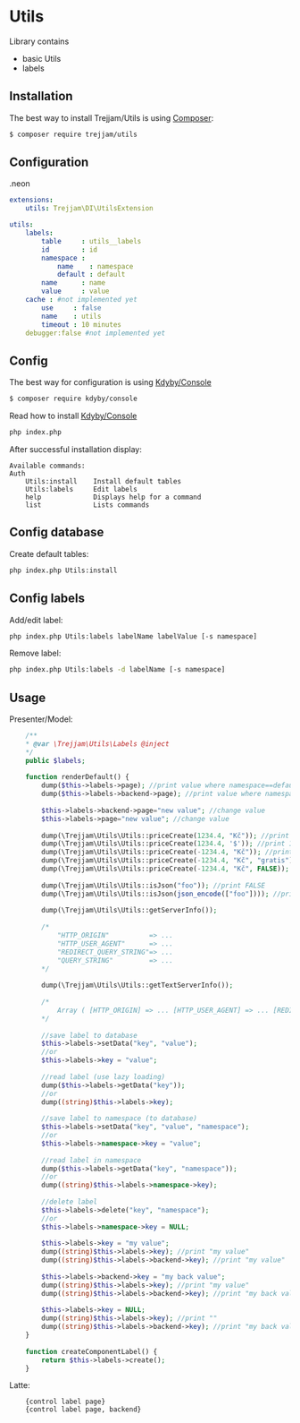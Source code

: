 Utils
=====

Library contains 
<ul>
<li>basic Utils</li>
<li>labels</li>
</ul>

Installation
------------

The best way to install Trejjam/Utils is using  [Composer](http://getcomposer.org/):

```sh
$ composer require trejjam/utils
```

Configuration
-------------

.neon
```yml
extensions:
	utils: Trejjam\DI\UtilsExtension

utils:
	labels:
		table     : utils__labels
		id        : id
		namespace : 
			name    : namespace
			default : default
		name      : name
		value     : value		
	cache : #not implemented yet
		use     : false
		name    : utils
		timeout : 10 minutes    
	debugger:false #not implemented yet
```
Config
------

The best way for configuration is using [Kdyby/Console](https://github.com/kdyby/console)

```sh
$ composer require kdyby/console
```

Read how to install [Kdyby/Console](https://github.com/Kdyby/Console/blob/master/docs/en/index.md)

```sh
php index.php
```

After successful installation display:

```
Available commands:
Auth
	Utils:install    Install default tables
	Utils:labels     Edit labels
	help             Displays help for a command
	list             Lists commands
```

Config database
---------------

Create default tables:
```sh
php index.php Utils:install
```

Config labels
-------------

Add/edit label:
```sh
php index.php Utils:labels labelName labelValue [-s namespace]
```

Remove label:
```sh
php index.php Utils:labels -d labelName [-s namespace]
```


Usage
-----

Presenter/Model:

```php
	/**
	* @var \Trejjam\Utils\Labels @inject
	*/
	public $labels;
	
	function renderDefault() {
		dump($this->labels->page); //print value where namespace==default and name==page
		dump($this->labels->backend->page); //print value where namespace==backend and name==page
		
		$this->labels->backend->page="new value"; //change value
		$this->labels->page="new value"; //change value
		
		dump(\Trejjam\Utils\Utils::priceCreate(1234.4, "Kč")); //print 1.235 Kč
		dump(\Trejjam\Utils\Utils::priceCreate(1234.4, '$')); //print 1.235 $
		dump(\Trejjam\Utils\Utils::priceCreate(-1234.4, "Kč")); //print free
		dump(\Trejjam\Utils\Utils::priceCreate(-1234.4, "Kč", "gratis")); //print gratis
		dump(\Trejjam\Utils\Utils::priceCreate(-1234.4, "Kč", FALSE)); //print -1.235
		
		dump(\Trejjam\Utils\Utils::isJson("foo")); //print FALSE
		dump(\Trejjam\Utils\Utils::isJson(json_encode(["foo"]))); //print TRUE
		
		dump(\Trejjam\Utils\Utils::getServerInfo());
		
		/*		
			"HTTP_ORIGIN"          => ...
			"HTTP_USER_AGENT"      => ...
			"REDIRECT_QUERY_STRING"=> ...
			"QUERY_STRING"         => ...
		*/
		
		dump(\Trejjam\Utils\Utils::getTextServerInfo());
				
		/*		
			Array ( [HTTP_ORIGIN] => ... [HTTP_USER_AGENT] => ... [REDIRECT_QUERY_STRING] => ... [QUERY_STRING] => ... ) 
		*/
		
		//save label to database
		$this->labels->setData("key", "value");
		//or
		$this->labels->key = "value";
		
		//read label (use lazy loading)
		dump($this->labels->getData("key"));
		//or
		dump((string)$this->labels->key);
		
		//save label to namespace (to database)
		$this->labels->setData("key", "value", "namespace");
		//or
		$this->labels->namespace->key = "value";
		
		//read label in namespace
		dump($this->labels->getData("key", "namespace"));
		//or
		dump((string)$this->labels->namespace->key);
		
		//delete label
		$this->labels->delete("key", "namespace");
		//or
		$this->labels->namespace->key = NULL;
		
		$this->labels->key = "my value";
		dump((string)$this->labels->key); //print "my value"
		dump((string)$this->labels->backend->key); //print "my value"
		
		$this->labels->backend->key = "my back value";
		dump((string)$this->labels->key); //print "my value"
		dump((string)$this->labels->backend->key); //print "my back value"
		
		$this->labels->key = NULL;
		dump((string)$this->labels->key); //print ""
		dump((string)$this->labels->backend->key); //print "my back value"
	}
	
	function createComponentLabel() {
		return $this->labels->create();
	}
```

Latte:

```smarty
	{control label page}
	{control label page, backend}
```
